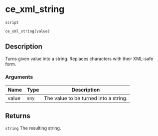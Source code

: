 # ce_xml_string
`script`
```gml
ce_xml_string(value)
```

## Description
Turns given value into a string. Replaces characters with their
 XML-safe form.

### Arguments
| Name | Type | Description |
| ---- | ---- | ----------- |
| value | `any` | The value to be turned into a string. |

## Returns
`string` The resulting string.